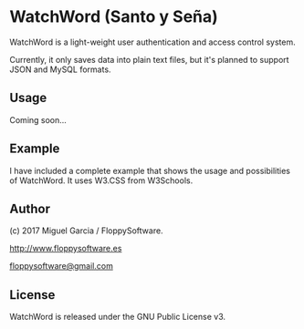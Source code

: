 WatchWord (Santo y Seña)
========================

WatchWord is a light-weight user authentication and access control system.

Currently, it only saves data into plain text files, but it's planned to support JSON and MySQL formats.


Usage
-----

Coming soon...


Example
-------

I have included a complete example that shows the usage and possibilities of WatchWord.  It uses W3.CSS from W3Schools.


Author
------

(c) 2017 Miguel Garcia / FloppySoftware.

http://www.floppysoftware.es

floppysoftware@gmail.com


License
-------

WatchWord is released under the GNU Public License v3.
